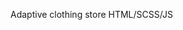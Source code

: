 Adaptive clothing store                                                                                                                                                     HTML/SCSS/JS
